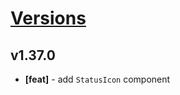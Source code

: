 # [Versions](https://github.com/Tracktor/design-system/releases)

## v1.37.0
- **[feat]** - add `StatusIcon` component
